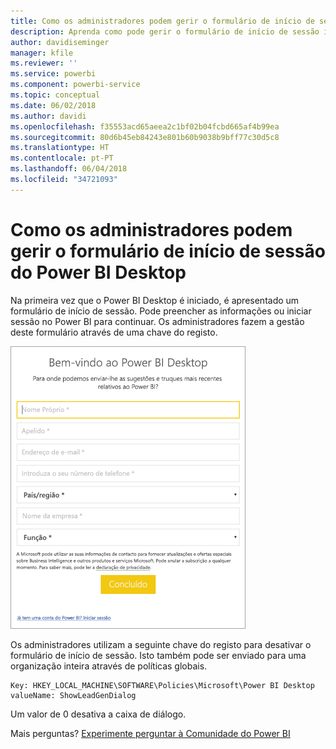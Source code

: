 ```yaml
---
title: Como os administradores podem gerir o formulário de início de sessão do Power BI Desktop
description: Aprenda como pode gerir o formulário de início de sessão inicial ao abrir o Power BI Desktop.
author: davidiseminger
manager: kfile
ms.reviewer: ''
ms.service: powerbi
ms.component: powerbi-service
ms.topic: conceptual
ms.date: 06/02/2018
ms.author: davidi
ms.openlocfilehash: f35553acd65aeea2c1bf02b04fcbd665af4b99ea
ms.sourcegitcommit: 80d6b45eb84243e801b60b9038b9bff77c30d5c8
ms.translationtype: HT
ms.contentlocale: pt-PT
ms.lasthandoff: 06/04/2018
ms.locfileid: "34721093"
---
```

# <a name="how-administrators-can-manage-the-power-bi-desktop-sign-in-form"></a>Como os administradores podem gerir o formulário de início de sessão do Power BI Desktop
Na primeira vez que o Power BI Desktop é iniciado, é apresentado um formulário de início de sessão. Pode preencher as informações ou iniciar sessão no Power BI para continuar. Os administradores fazem a gestão deste formulário através de uma chave do registo. 

![Formulário de início de sessão inicial para o Power BI Desktop](media/desktop-admin-sign-in-form/sign-in-form.png)

Os administradores utilizam a seguinte chave do registo para desativar o formulário de início de sessão. Isto também pode ser enviado para uma organização inteira através de políticas globais.

```
Key: HKEY_LOCAL_MACHINE\SOFTWARE\Policies\Microsoft\Power BI Desktop
valueName: ShowLeadGenDialog
```

Um valor de 0 desativa a caixa de diálogo.

Mais perguntas? [Experimente perguntar à Comunidade do Power BI](http://community.powerbi.com/)

